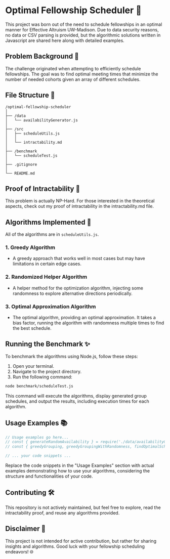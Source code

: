 # Optimal Fellowship Scheduler 📆

This project was born out of the need to schedule fellowships in an optimal manner for Effective Altruism UW-Madison. Due to data security reasons, no data or CSV parsing is provided, but the algorithmic solutions written in Javascript are shared here along with detailed examples.

## Problem Background 🤔

The challenge originated when attempting to efficiently schedule fellowships. The goal was to find optimal meeting times that minimize the number of needed cohorts given an array of different schedules.

## File Structure 📂

```plaintext
/optimal-fellowship-scheduler
│
├── /data
│   └── availabilityGenerator.js
│
├── /src
│   ├── scheduleUtils.js
│   │
│   └── intractability.md
│
├── /benchmark
│   └── scheduleTest.js
│
├── .gitignore
│
└── README.md
```
## Proof of Intractability 📑
This problem is actually NP-Hard. For those interested in the theoretical aspects, check out my proof of intractability in the intractability.md file.

## Algorithms Implemented 🚀
All of the algorithms are in `scheduleUtils.js`. 
### 1. Greedy Algorithm
- A greedy approach that works well in most cases but may have limitations in certain edge cases.

### 2. Randomized Helper Algorithm
- A helper method for the optimization algorithm, injecting some randomness to explore alternative directions periodically.

### 3. Optimal Approximation Algorithm
- The optimal algorithm, providing an optimal approximation. It takes a bias factor, running the algorithm with randomness multiple times to find the best schedule.

## Running the Benchmark ✨

To benchmark the algorithms using Node.js, follow these steps:

1. Open your terminal.
2. Navigate to the project directory.
3. Run the following command:

```bash
node benchmark/scheduleTest.js
```

This command will execute the algorithms, display generated group schedules, and output the results, including execution times for each algorithm.

## Usage Examples 📚

```javascript
// Usage examples go here...
// const { generateRandomAvailability } = require('./data/availabilityGenerator');
// const { greedyGrouping, greedyGroupingWithRandomness, findOptimalSchedule } = require('./src/scheduleUtils');

// ... your code snippets ...
```
Replace the code snippets in the "Usage Examples" section with actual examples demonstrating how to use your algorithms, considering the structure and functionalities of your code.

## Contributing 🛠️
This repository is not actively maintained, but feel free to explore, read the intractability proof, and reuse any algorithms provided.

## Disclaimer 🚫
This project is not intended for active contribution, but rather for sharing insights and algorithms. Good luck with your fellowship scheduling endeavors! 🌐
